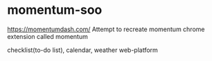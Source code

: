 # momentum-soo

https://momentumdash.com/
Attempt to recreate momentum chrome extension called momentum

checklist(to-do list), calendar, weather web-platform
